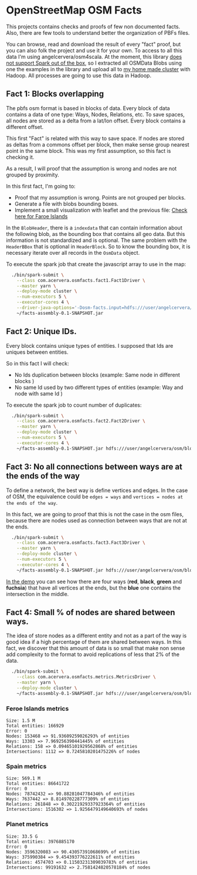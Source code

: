 # OpenStreetMap OSM Facts

This projects contains checks and proofs of few non documented facts.
Also, there are few tools to understand better the organization of PBFs files.

You can browse, read and download the result of every "fact" proof, but you can also folk the project and use it for your own.
To access to all this data I'm using angelcervera/osm4scala. At the moment, this library [does not support Spark out of the box](https://github.com/angelcervera/osm4scala/issues/25), so I
extracted all OSMData Blobs using one the examples in the library and upload all to [my home made cluster]() with Hadoop. All processes are
going to use this data in Hadoop.

## Fact 1: Blocks overlapping
The pbfs osm format is based in blocks of data.
Every block of data contains a data of one type: Ways, Nodes, Relations, etc. To save spaces, all nodes are stored as a
delta from a lat/lon offset. Every block contains a different offset.

This first "Fact" is related with this way to save space. If nodes are stored as deltas from a commons offset per block,
then make sense group nearest point in the same block. This was my first assumption, so this fact is checking it.

As a result, I will proof that the assumption is wrong and nodes are not grouped by proximity.

In this first fact, I'm going to:
- Proof that my assumption is wrong. Points are not grouped per blocks.
- Generate a file with blobs bounding boxes.
- Implement a small visualization with leaflet and the previous file: [Check here for Faroe Islands](https://angelcervera.github.io/osm-facts/)

In the ```BlobHeader```, there is a ```indexdata``` that can contain information about the following blob, as the bounding box that
contains all geo data. But this information is not standardized and is optional.
The same problem with the ```HeaderBBox``` that is optional in ```HeaderBlock```.
So to know the bounding box, it is necessary iterate over all records in the  ```OsmData``` object.

To execute the spark job that create the javascript array to use in the map:
```bash
  ./bin/spark-submit \
    --class com.acervera.osmfacts.fact1.Fact1Driver \
    --master yarn \
    --deploy-mode cluster \
    --num-executors 5 \
    --executor-cores 4 \
    --driver-java-options='-Dosm-facts.input=hdfs:///user/angelcervera/osm/blocks/planet -Dosm-facts.local-file-js-bounding=/home/angelcervera/planet/bboxes.js' \
    ~/facts-assembly-0.1-SNAPSHOT.jar

```

## Fact 2: Unique IDs.

Every block contains unique types of entities. I supposed that Ids are uniques between entities.

So in this fact I will check:
- No Ids duplication between blocks (example: Same node  in different blocks )
- No same Id used by two different types of entities (example: Way and node with same Id )

To execute the spark job to count number of duplicates:
```bash
  ./bin/spark-submit \
    --class com.acervera.osmfacts.fact2.Fact2Driver \
    --master yarn \
    --deploy-mode cluster \
    --num-executors 5 \
    --executor-cores 4 \
    ~/facts-assembly-0.1-SNAPSHOT.jar hdfs:///user/angelcervera/osm/blocks/planet
```

## Fact 3: No all connections between ways are at the ends of the way
To define a network, the best way is define vertices and edges. In the case of OSM, the equivalence could be ```edges = ways``` and ```vertices = nodes at the ends of the way```.

In this fact, we are going to proof that this is not the case in the osm files, because there are nodes used as connection between ways that are not at the ends.

```bash
  ./bin/spark-submit \
    --class com.acervera.osmfacts.fact3.Fact3Driver \
    --master yarn \
    --deploy-mode cluster \
    --num-executors 5 \
    --executor-cores 4 \
    ~/facts-assembly-0.1-SNAPSHOT.jar hdfs:///user/angelcervera/osm/blocks/planet /home/angelcervera/planet/connections_not_at_the_ends
```

[In the demo](https://angelcervera.github.io/osm-facts/) you can see how there are four ways (**red**, **black**, **green** and **fuchsia**) that have all vertices at the ends, but the **blue** one contains the intersection in the middle.


## Fact 4: Small % of nodes are shared between ways.
The idea of store nodes as a different entity and not as a part of the way is good idea if a high percentage of them are
shared between ways.
In this fact, we discover that this amount of data is so small that make non sense add complexity to the format to avoid
replications of less that 2% of the data.
 
```bash
  ./bin/spark-submit \
    --class com.acervera.osmfacts.metrics.MetricsDriver \
    --master yarn \
    --deploy-mode cluster \
    ~/facts-assembly-0.1-SNAPSHOT.jar hdfs:///user/angelcervera/osm/blocks/planet
```

### Feroe Islands metrics
```
Size: 1.5 M
Total entities: 166929
Error: 0
Nodes: 153468 => 91.93609259026293% of entities
Ways: 13303 => 7.969256390441445% of entities
Relations: 158 => 0.09465101929562868% of entities
Intersections: 1112 => 0.7245810201475226% of nodes
```

### Spain metrics
```
Size: 569.1 M
Total entities: 86641722
Error: 0
Nodes: 78742432 => 90.88281047784346% of entities
Ways: 7637442 => 8.814970228777309% of entities
Relations: 261848 => 0.30221929337923364% of entities
Intersections: 1516302 => 1.9256479149640693% of nodes
```

### Planet metrics
```
Size: 33.5 G
Total entities: 3976885170
Error: 0
Nodes: 3596320083 => 90.43057391068699% of entities
Ways: 375990384 => 9.454393776222611% of entities
Relations: 4574703 => 0.11503231309039783% of entities
Intersections: 99191632 => 2.7581424820578184% of nodes
```